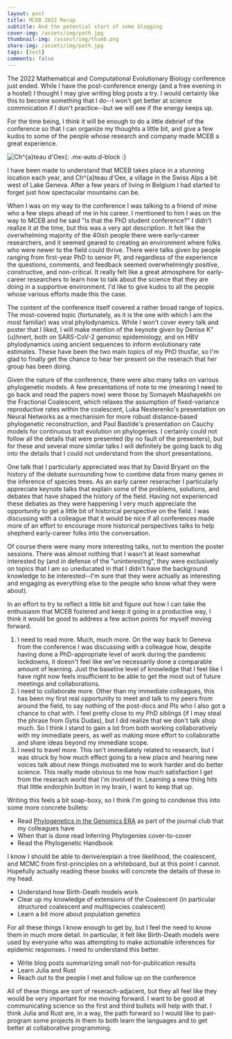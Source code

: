 ```yaml
---
layout: post
title: MCEB 2022 Recap
subtitle: And the potential start of some blogging
cover-img: /assets/img/path.jpg
thumbnail-img: /assest/img/thumb.png
share-img: /assets/img/path.jpg
tags: [test]
comments: false
---
```


The 2022 Mathematical and Computational Evolutionary Biology conference just ended. While I have the post-conference energy (and a free evening in a hostel) I thought I may give writing blog posts a try. I would certainly like this to become something that I do--I won't get better at science commnication if I don't practice--but we will see if the energy keeps up.

For the time being, I think it will be enough to do a little debrief of the conference so that I can organize my thoughts a little bit, and give a few kudos to some of the people whose research and company made MCEB a great experience.

![Ch\^{a}teau d'Oex](https://pix10.agoda.net/geo/city/67891/739dcfd301719c46f87e01e5ec9ad18d.jpg?ca=0&amp;ce=1&amp;s=1920x822){: .mx-auto.d-block :}

I have been made to understand that MCEB takes place in a stunning location each year, and Ch\^{a}teau d'Oex, a village in the Swiss Alps a bit west of Lake Geneva. After a few years of living in Belgium I had started to forget just how spectacular mountains can be.

When I was on my way to the conference I was talking to a friend of mine who a few steps ahead of me in his career. I mentioned to him I was on the way to MCEB and he said "Is that the PhD student conference?" I didn't realize it at the time, but this was a very apt description. It felt like the overwhelming majority of the 40ish people there were early-career researchers, and it seemed geared to creating an environment where folks who were newer to the field could thrive. There were talks given by people ranging from first-year PhD to senior PI, and regardless of the experience the questions, comments, and feedback seemed overwhelmingly positive, constructive, and non-critical. It really felt like a great atmosphere for early-career researchers to learn how to talk about the science that they are doing in a supportive environment. I'd like to give kudos to all the people whose various efforts made this the case.

The content of the conference itself covered a rather broad range of topics. The most-covered topic (fortunately, as it is the one with which I am the most familiar) was viral phylodynamics. While I won't cover every talk and poster that I liked, I will make mention of the keynote given by Denise K\"{u}hnert, both on SARS-CoV-2 genomic epidemiology, and on HBV phylodynamics using ancient sequences to inform evolutionary rate estimates. These have been the two main topics of my PhD thusfar, so I'm glad to finally get the chance to hear her present on the reserach that her group has been doing.

Given the nature of the conference, there were also many talks on various phylogenetic models. A few presentations of note to me (meaning I need to go back and read the papers now) were those by Somayeh Mashayekhi on the Fractional Coalescent, which relaxes the assumption of fixed-variance reproductive rates within the coalescent, Luka Nesterenko's presentation on Neural Networks as a mechanisim for more robust distance-based phylogenetic reconstruction, and Paul Bastide's presentation on Cauchy models for continuous trait evolution on phylogenies. I certainly could not follow all the details that were presented (by no fault of the presenters), but for these and several more similar talks I will definitely be going back to dig into the details that I could not understand from the short presentations.

One talk that I particularly appreciated was that by David Bryant on the history of the debate surrounding how to combine data from many genes in the inference of species trees. As an early career reseracher I particularly appreciate keynote talks that explain some of the problems, solutions, and debates that have shaped the history of the field. Having not experienced these debates as they were happening I very much appreciate the opportunity to get a little bit of historical perspective on the field. I was discussing with a colleague that it would be nice if all conferences made more of an effort to encourage more historical perspectives talks to help shepherd early-career folks into the conversation.

Of course there were many more interesting talks, not to mention the poster sessions. There was almost nothing that I wasn't at least somewhat interested by (and in defense of the "uninteresting", they were exclusively on topics that I am so uneducated in that I didn't have the background knowledge to be interested--I'm sure that they were actually as interesting and engaging as everything else to the people who know what they were about).

In an effort to try to reflect a little bit and figure out how I can take the enthusiasm that MCEB fostered and keep it going in a productive way, I think it would be good to address a few action points for myself moving forward.

1. I need to read more. Much, much more. On the way back to Geneva from the conference I was discussing with a colleague how, despite having done a PhD-appropriate level of work during the pandemic lockdowns, it doesn't feel like we've necessarily done a comparable amount of learning. Just the baseline level of knowledge that I feel like I have right now feels insufficient to be able to get the most out of future meetings and collaborations.
2. I need to collaborate more. Other than my immediate colleagues, this has been my first real opportunity to meet and talk to my peers from around the field, to say nothing of the post-docs and PIs who I also got a chance to chat with. I feel pretty close to my PhD siblings (if I may steal the phrase from Gytis Dudas), but I did realize that we don't talk shop much. So I think I stand to gain a lot from both working collaboratively with my immediate peers, as well as making more effort to collaboratte and share ideas beyond my immediate scope.
3. I need to travel more. This isn't immediately related to research, but I was struck by how much effect going to a new place and hearing new voices talk about new things motivated me to work harder and do better science. This really made obvious to me how much satisfaction I get from the reserach world that I'm involved in. Learning a new thing hits that little endorphin button in my brain, I want to keep that up.

Writing this feels a bit soap-boxy, so I think I'm going to condense this into some more concrete bullets:
* Read [Phylogenetics in the Genomics ERA](https://hal.inria.fr/PGE) as part of the journal club that my colleagues have
* When that is done read Inferring Phylogenies cover-to-cover
* Read the Phylogenetic Handbook

I know I should be able to derive/explain a tree likelihood, the coalescent, and MCMC from first-principles on a whiteboard, but at this point I cannot. Hopefully actually reading these books will concrete the details of these in my head.

* Understand how Birth-Death models work
* Clear up my knowledge of extensions of the Coalescent (in particular structured coalescent and multispecies coalescent)
* Learn a bit more about population genetics

For all these things I know enough to get by, but I feel the need to know them in much more detail. In particular, it felt like Birth-Death models were used by everyone who was attempting to make actionable inferences for epidemic responses. I need to understand this better.

* Write blog posts summarizing small not-for-publication results
* Learn Julia and Rust
* Reach out to the people I met and follow up on the conference

All of these things are sort of reserach-adjacent, but they all feel like they would be very important for me moving forward. I want to be good at communicating science so the first and third bullets will help with that. I think Julia and Rust are, in a way, the path forward so I would like to pair-program some projects in them to both learn the languages and to get better at collaborative programming.

<!-- I guess with that I'd like to just say a few thank you's to some of the early-career researchers who I got a chance to meet who made this such a great experience for me (presented alphabetically). -->

<!-- Alex Zarebski -->
<!-- B\'{a}rbara de Sousa Mota -->
<!-- David Moi -->
<!-- Guillame Scholz -->
<!-- Johannes Wirtz -->
<!-- Leo Featherstone -->
<!-- Lucas Anchieri -->
<!-- Maylis Layan -->
<!-- Moritz Otto -->
<!-- Thibault Latrille -->
